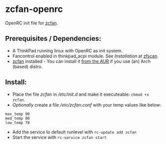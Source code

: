 # zcfan-openrc
OpenRC init file for [zcfan](https://github.com/cdown/zcfan).

## Prerequisites / Dependencies:
- A ThinkPad running linux with OpenRC as init system.
- Fancontrol enabled in thinkpad_acpi module. See *Installation* at [zfscan](https://github.com/cdown/zcfan#Installation).
- [zcfan](https://github.com/cdown/zcfan) installed - You can install it [from the AUR](https://aur.archlinux.org/packages/zcfan) if you use (an) Arch (based) distro.

## Install:
- Place the file *zcfan* in */etc/init.d* and make it executeable:  `chmod +x zcfan`.
- *Optionally* create a file */etc/zcfan.conf* with your temp values like below:
```
max_temp 90
med_temp 80
low_temp 70
```
- Add the service to default runlevel with `rc-update add zcfan`
- Start the service with `rc-service zcfan start`
